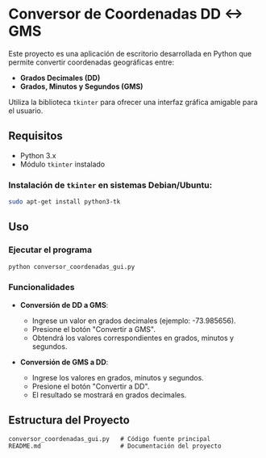 # Conversor de Coordenadas DD <-> GMS

Este proyecto es una aplicación de escritorio desarrollada en Python que permite convertir coordenadas geográficas entre:
- **Grados Decimales (DD)**
- **Grados, Minutos y Segundos (GMS)**

Utiliza la biblioteca `tkinter` para ofrecer una interfaz gráfica amigable para el usuario.

## Requisitos
- Python 3.x
- Módulo `tkinter` instalado

### Instalación de `tkinter` en sistemas Debian/Ubuntu:
```bash
sudo apt-get install python3-tk
```

## Uso
### Ejecutar el programa
```bash
python conversor_coordenadas_gui.py
```

### Funcionalidades
- **Conversión de DD a GMS**:
  - Ingrese un valor en grados decimales (ejemplo: -73.985656).
  - Presione el botón "Convertir a GMS".
  - Obtendrá los valores correspondientes en grados, minutos y segundos.

- **Conversión de GMS a DD**:
  - Ingrese los valores en grados, minutos y segundos.
  - Presione el botón "Convertir a DD".
  - El resultado se mostrará en grados decimales.

## Estructura del Proyecto
```
conversor_coordenadas_gui.py   # Código fuente principal
README.md                      # Documentación del proyecto
```

